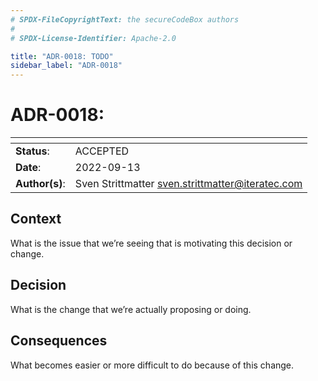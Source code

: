 ```yaml
---
# SPDX-FileCopyrightText: the secureCodeBox authors
#
# SPDX-License-Identifier: Apache-2.0

title: "ADR-0018: TODO"
sidebar_label: "ADR-0018"
---
```

# ADR-0018: 

| <!-- -->       | <!-- -->                                           |
|----------------|----------------------------------------------------|
| **Status**:    | ACCEPTED                                           |
| **Date**:      | 2022-09-13                                         |
| **Author(s)**: | Sven Strittmatter <sven.strittmatter@iteratec.com> |

## Context

What is the issue that we’re seeing that is motivating this decision
or change.

## Decision

What is the change that we’re actually proposing or doing.

## Consequences

What becomes easier or more difficult to do because of this
change.
